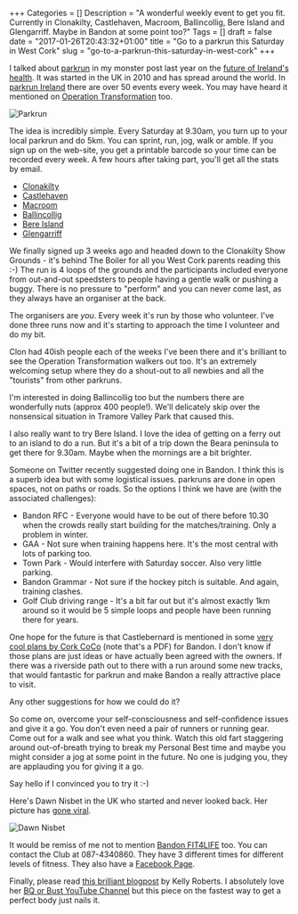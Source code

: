 +++
Categories = []
Description = "A wonderful weekly event to get you fit. Currently in Clonakilty, Castlehaven, Macroom, Ballincollig, Bere Island and Glengarriff. Maybe in Bandon at some point too?"
Tags = []
draft = false
date = "2017-01-26T20:43:32+01:00"
title = "Go to a parkrun this Saturday in West Cork"
slug = "go-to-a-parkrun-this-saturday-in-west-cork"
+++

I talked about [parkrun](http://www.parkrun.com/) in my monster post last year on the [future of Ireland's health](http://conoroneill.com/2016/09/21/greenways-byways-hedgerows-tourism-and-the-future-of-irelands-health/). It was started in the UK in 2010 and has spread around the world. In [parkrun Ireland](https://www.parkrun.ie/) there are over 50 events every week. You may have heard it mentioned on [Operation Transformation](https://ot.rte.ie/) too.

![Parkrun](https://conoroneill.com.s3.amazonaws.com/wp-content/uploads/2017/01/parkrun.jpg)

The idea is incredibly simple. Every Saturday at 9.30am, you turn up to your local parkrun and do 5km. You can sprint, run, jog, walk or amble. If you sign up on the web-site, you get a printable barcode so your time can be recorded every week. A few hours after taking part, you'll get all the stats by email.

* [Clonakilty](http://www.parkrun.ie/clonakilty/)
* [Castlehaven](http://www.parkrun.ie/castlehaven/)
* [Macroom](http://www.parkrun.ie/castledemense/)
* [Ballincollig](http://www.parkrun.ie/ballincollig/)
* [Bere Island](http://www.parkrun.ie/bereisland/)
* [Glengarriff](http://www.parkrun.ie/glengarriff/)

We finally signed up 3 weeks ago and headed down to the Clonakilty Show Grounds - it's behind The Boiler for all you West Cork parents reading this :-) The run is 4 loops of the grounds and the participants included everyone from out-and-out speedsters to people having a gentle walk or pushing a buggy. There is no pressure to "perform" and you can never come last, as they always have an organiser at the back.

The organisers are *you*. Every week it's run by those who volunteer. I've done three runs now and it's starting to approach the time I volunteer and do my bit.

Clon had 40ish people each of the weeks I've been there and it's brilliant to see the Operation Transformation walkers out too. It's an extremely welcoming setup where they do a shout-out to all newbies and all the "tourists" from other parkruns.

I'm interested in doing Ballincollig too but the numbers there are wonderfully nuts (approx 400 people!). We'll delicately skip over the nonsensical situation in Tramore Valley Park that caused this.

I also really want to try Bere Island. I love the idea of getting on a ferry out to an island to do a run. But it's a bit of a trip down the Beara peninsula to get there for 9.30am. Maybe when the mornings are a bit brighter.

Someone on Twitter recently suggested doing one in Bandon. I think this is a superb idea but with some logistical issues. parkruns are done in open spaces, not on paths or roads. So the options I think we have are (with the associated challenges):

* Bandon RFC - Everyone would have to be out of there before 10.30 when the crowds really start building for the matches/training. Only a problem in winter.
* GAA - Not sure when training happens here. It's the most central with lots of parking too.
* Town Park - Would interfere with Saturday soccer. Also very little parking.
* Bandon Grammar - Not sure if the hockey pitch is suitable. And again, training clashes.
* Golf Club driving range - It's a bit far out but it's almost exactly 1km around so it would be 5 simple loops and people have been running there for years.

One hope for the future is that Castlebernard is mentioned in some [very cool plans by Cork CoCo](http://corklocalareaplans.com/wp-content/uploads/2016/11/Draft-Bandon-Kinsale-MD-LAP.pdf) (note that's a PDF) for Bandon. I don't know if those plans are just ideas or have actually been agreed with the owners. If there was a riverside path out to there with a run around some new tracks, that would fantastic for parkrun and make Bandon a really attractive place to visit.

Any other suggestions for how we could do it?

So come on, overcome your self-consciousness and self-confidence issues and give it a go. You don't even need a pair of runners or running gear. Come out for a walk and see what you think. Watch this old fart staggering around out-of-breath trying to break my Personal Best time and maybe you might consider a jog at some point in the future. No one is judging you, they are applauding you for giving it a go.

Say hello if I convinced you to try it :-)

Here's Dawn Nisbet in the UK who started and never looked back. Her picture has [gone viral](http://www.bbc.com/news/uk-england-manchester-38731822).

![Dawn Nisbet](https://conoroneill.com.s3.amazonaws.com/wp-content/uploads/2017/01/dawn_nisbet.jpg)

It would be remiss of me not to mention [Bandon FIT4LIFE](http://www.bandonac.org/wordpress/?page_id=573) too. You can contact the Club at 087-4340860. They have 3 different times for different levels of fitness. They also have a [Facebook Page](https://www.facebook.com/groups/1650142431918861/).

Finally, please read [this brilliant blogpost](http://www.runselfierepeat.com/blog/the-fastest-way-to-get-a-perfect-body) by Kelly Roberts. I absolutely love her [BQ or Bust YouTube Channel](https://www.youtube.com/channel/UCAMukAUAEGn0Ij1N195BuGw/videos) but this piece on the fastest way to get a perfect body just nails it.
